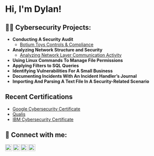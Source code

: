 <h1>Hi, I'm Dylan! 

<h2>👨‍💻 Cybersecurity Projects:</h2>

- <b>Conducting A Security Audit</b>
  - [Botium Toys Controls & Compliance](https://docs.google.com/document/d/1Wwr0x8wqDwNq8YSVEPK3POYb-WhnNdEjc4CCPBRdxdQ/edit?usp=sharing)
- <b>Analyzing Network Structure and Security</b>
  - [Analyzing Network Layer Communication Activity](https://docs.google.com/document/d/1iC4gNbWJ2Uw1nBfN0hEFBZHGzRZHkuEafa06tp5JCPI/edit?usp=sharing)
- <b>Using Linux Commands To Manage File Permissions</b>
- <b>Applying Filters to SQL Queries</b>
- <b>Identifying Vulnerabilities For A Small Business</b>
- <b>Documenting Incidents With An Incident Handler’s Journal</b>
- <b>Importing And Parsing A Text File In A Security-Related Scenario</b>
<h2>Recent Certifications</h2>

- [Google Cybersecurity Certificate](https://www.youtube.com/watch?v=a83ASGn_V_s)
- [Qualis](https://www.youtube.com/watch?v=uHy3oM7NnoU)
- [IBM Cybersecurity Certificate](https://www.youtube.com/watch?v=N-L9hklSlNk)

<h2> 🤳 Connect with me:</h2>

[<img align="left" alt="JoshMadakor | YouTube" width="22px" src="https://cdn.jsdelivr.net/npm/simple-icons@v3/icons/youtube.svg" />][youtube]
[<img align="left" alt="JoshMadakor | Twitter" width="22px" src="https://cdn.jsdelivr.net/npm/simple-icons@v3/icons/twitter.svg" />][twitter]
[<img align="left" alt="JoshMadakor | LinkedIn" width="22px" src="https://cdn.jsdelivr.net/npm/simple-icons@v3/icons/linkedin.svg" />][linkedin]
[<img align="left" alt="JoshMadakor | Instagram" width="22px" src="https://cdn.jsdelivr.net/npm/simple-icons@v3/icons/instagram.svg" />][instagram]

[twitter]: https://twitter.com/dylanpolendo
[youtube]: https://www.youtube.com/c/dylanpolendo
[instagram]: https://www.instagram.com/dylanpolendo
[linkedin]: https://linkedin.com/in/dylanpolendo
